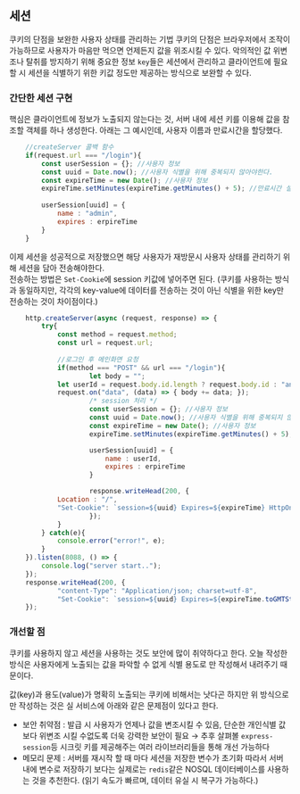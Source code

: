 ## 세션
쿠키의 단점을 보완한 사용자 상태를 관리하는 기법 쿠키의 단점은 브라우저에서 조작이 가능하므로 사용자가 마음만 먹으면 언제든지 값을 위조시킬 수 있다. 악의적인 값 위변조나 탈취를 방지하기 위해 중요한 정보 `key`들은 세션에서 관리하고 클라이언트에 필요할 시 세션을 식별하기 위한 키값 정도만 제공하는 방식으로 보완할 수 있다.

### 간단한 세션 구현
핵심은 클라이언트에 정보가 노출되지 않는다는 것, 서버 내에 세션 키를 이용해 값을 참조할 객체를 하나 생성한다.
아래는 그 예시인데, 사용자 이름과 만료시간을 할당했다.
```jsx
	//createServer 콜백 함수
	if(request.url === "/login"){
		const userSession = {}; //사용자 정보
		const uuid = Date.now(); //사용자 식별을 위해 중복되지 않아야한다. 
		const expireTime = new Date(); //사용자 정보
		expireTime.setMinutes(expireTime.getMinutes() + 5); //만료시간 설정
		
		userSession[uuid] = {
			name : "admin",
			expires : erpireTime
		}
	}
```

이제 세션을 성공적으로 저장했으면 해당 사용자가 재방문시 사용자 상태를 관리하기 위해 세션을 담아 전송해야한다.  
전송하는 방법은 `Set-Cookie`에 session 키값에 넣어주면 된다.  (쿠키를 사용하는 방식과 동일하지만, 각각의 key-value에 데이터를 전송하는 것이 아닌 식별을 위한 key만 전송하는 것이 차이점이다.)

```jsx
	http.createServer(async (request, response) => {
		try{
			const method = request.method;
			const url = request.url;
		
			//로그인 후 메인화면 요청
			if(method === "POST" && url === "/login"){
					let body = "";
			let userId = request.body.id.length ? request.body.id : "anonymous";
			request.on("data", (data) => { body += data; });
					/* session 처리 */
					const userSession = {}; //사용자 정보
					const uuid = Date.now(); //사용자 식별을 위해 중복되지 않아야한다. 
					const expireTime = new Date(); //사용자 정보
					expireTime.setMinutes(expireTime.getMinutes() + 5); //만료시간 설정

					userSession[uuid] = {
						name : userId,
						expires : erpireTime
					}

					response.writeHead(200, {
			Location : "/",
			"Set-Cookie": `session=${uuid} Expires=${expireTime} HttpOnly;`,
					});
			}
		} catch(e){
			console.error("error!", e);
		}
	}).listen(8088, () => {
		console.log("server start..");
	});
	response.writeHead(200, {
			"content-Type": "Application/json; charset=utf-8",
			"Set-Cookie": `session=${uuid} Expires=${expireTime.toGMTString()}`, 
	});
```

### 개선할 점
쿠키를 사용하지 않고 세션을 사용하는 것도 보안에 많이 취약하다고 한다. 오늘 작성한 방식은 사용자에게 노출되는 값을 파악할 수 없게 식별 용도로 만 작성해서 내려주기 때문이다. 

값(key)과 용도(value)가 명확히 노출되는 쿠키에 비해서는 낫다곤 하지만 위 방식으로만 작성하는 것은 실 서비스에 아래와 같은 문제점이 있다고 한다.

- 보안 취약점 : 발급 시 사용자가 언제나 값을 변조시킬 수 있음, 단순한 개인식별 값 보다 위변조 시킬 수없도록 더욱 강력한 보안이 필요 → 추후 살펴볼 `express-session`등  시크릿 키를 제공해주는 여러 라이브러리들을 통해 개선 가능하다
- 메모리 문제 : 서버를 재시작 할 때 마다 세션을 저장한 변수가 초기화 따라서 서버 내에 변수로 저장하기 보다는 실제로는 `redis`같은 NOSQL 데이터베이스를 사용하는 것을 추천한다. (읽기 속도가 빠르며, 데이터 유실 시 복구가 가능하다.)